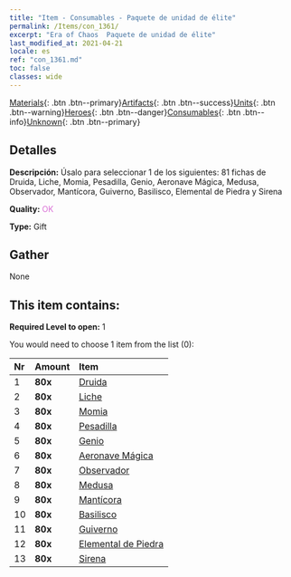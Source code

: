 ```yaml
---
title: "Item - Consumables - Paquete de unidad de élite"
permalink: /Items/con_1361/
excerpt: "Era of Chaos  Paquete de unidad de élite"
last_modified_at: 2021-04-21
locale: es
ref: "con_1361.md"
toc: false
classes: wide
---
```

 [Materials](/es/Items/){: .btn .btn--primary}[Artifacts](/es/Items/Artifacts/){: .btn .btn--success}[Units](/es/Items/Units/){: .btn .btn--warning}[Heroes](/es/Items/Heroes/){: .btn .btn--danger}[Consumables](/es/Items/Consumables/){: .btn .btn--info}[Unknown](/es/Items/Unknown/){: .btn .btn--primary}

## Detalles
 **Descripción:** Úsalo para seleccionar 1 de los siguientes: 81 fichas de Druida, Liche, Momia, Pesadilla, Genio, Aeronave Mágica, Medusa, Observador, Mantícora, Guiverno, Basilisco, Elemental de Piedra y Sirena

 **Quality:** <span style="color: #DA70D6">OK</span>

 **Type:** Gift

## Gather

  None

## This item contains:

 **Required Level to open:** 1

 You would need to choose 1 item from the list (0):

  | Nr | Amount |     Item    |
  |:---|:-------|:------------|
  | 1 |  **80x** | [Druida](/es/Items/unt_206/) |  | 
  | 2 |  **80x** | [Liche](/es/Items/unt_212/) |  | 
  | 3 |  **80x** | [Momia](/es/Items/unt_215/) |  | 
  | 4 |  **80x** | [Pesadilla](/es/Items/unt_233/) |  | 
  | 5 |  **80x** | [Genio](/es/Items/unt_239/) |  | 
  | 6 |  **80x** | [Aeronave Mágica](/es/Items/unt_242/) |  | 
  | 7 |  **80x** | [Observador](/es/Items/unt_246/) |  | 
  | 8 |  **80x** | [Medusa](/es/Items/unt_247/) |  | 
  | 9 |  **80x** | [Mantícora](/es/Items/unt_249/) |  | 
  | 10 |  **80x** | [Basilisco](/es/Items/unt_256/) |  | 
  | 11 |  **80x** | [Guiverno](/es/Items/unt_258/) |  | 
  | 12 |  **80x** | [Elemental de Piedra](/es/Items/unt_266/) |  | 
  | 13 |  **80x** | [Sirena](/es/Items/unt_277/) |  | 
